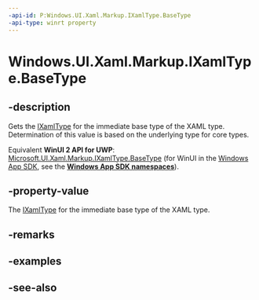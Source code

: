 ```yaml
---
-api-id: P:Windows.UI.Xaml.Markup.IXamlType.BaseType
-api-type: winrt property
---
```


<!-- Property syntax
public Windows.UI.Xaml.Markup.IXamlType BaseType { get; }
-->

# Windows.UI.Xaml.Markup.IXamlType.BaseType

## -description
Gets the [IXamlType](ixamltype.md) for the immediate base type of the XAML type. Determination of this value is based on the underlying type for core types.

Equivalent **WinUI 2 API for UWP**: [Microsoft.UI.Xaml.Markup.IXamlType.BaseType](/windows/winui/api/microsoft.ui.xaml.markup.ixamltype.basetype) (for WinUI in the [Windows App SDK](/windows/apps/windows-app-sdk/), see the **[Windows App SDK namespaces](/windows/windows-app-sdk/api/winrt/)**).

## -property-value
The [IXamlType](ixamltype.md) for the immediate base type of the XAML type.

## -remarks

## -examples

## -see-also
